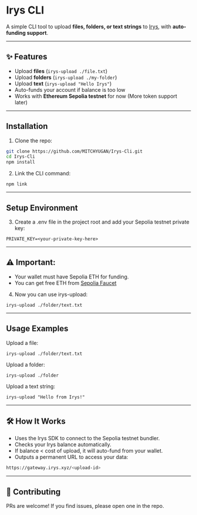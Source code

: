 # Irys CLI

A simple CLI tool to upload **files, folders, or text strings** to [Irys](https://irys.xyz), with **auto-funding support**.

---

## ✨ Features
- Upload **files** (`irys-upload ./file.txt`)
- Upload **folders** (`irys-upload ./my-folder`)
- Upload **text** (`irys-upload "Hello Irys"`)
- Auto-funds your account if balance is too low
- Works with **Ethereum Sepolia testnet** for now (More token support later)

---

## Installation

1. Clone the repo:

```bash
git clone https://github.com/MITCHYUGAN/Irys-Cli.git
cd Irys-Cli
npm install
```

2. Link the CLI command:
```
npm link
```

---

## Setup Environment

3. Create a .env file in the project root and add your Sepolia testnet private key:
```
PRIVATE_KEY=<your-private-key-here>
```

---

## ⚠️ Important:
* Your wallet must have Sepolia ETH for funding.
* You can get free ETH from [Sepolia Faucet](https://sepolia-faucet.pk910.de/)

4. Now you can use irys-upload:
```
irys-upload ./folder/text.txt
```

---

## Usage Examples

Upload a file:
```
irys-upload ./folder/text.txt
```

Upload a folder:
```
irys-upload ./folder
```

Upload a text string:
```
irys-upload "Hello from Irys!"
```

---

## 🛠 How It Works

- Uses the Irys SDK to connect to the Sepolia testnet bundler.
- Checks your Irys balance automatically.
- If balance < cost of upload, it will auto-fund from your wallet.
- Outputs a permanent URL to access your data:
```bash
https://gateway.irys.xyz/<upload-id>
```

---

## 🤝 Contributing
PRs are welcome! If you find issues, please open one in the repo.